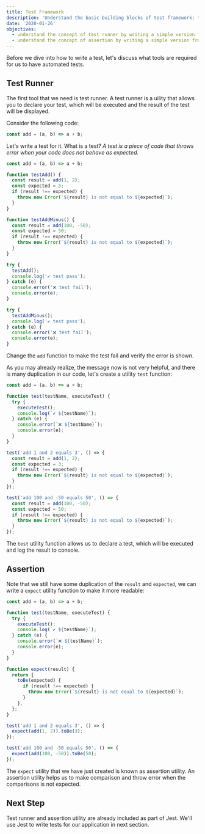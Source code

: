 ```yaml
---
title: Test Framework
description: 'Understand the basic building blocks of test framework: test runner and assertion'
date: '2020-01-26'
objectives:
  - understand the concept of test runner by writing a simple version from scratch
  - understand the concept of assertion by writing a simple version from scratch
---
```


Before we dive into how to write a test, let's discuss what tools are required for us to have automated tests.

## Test Runner

The first tool that we need is test runner. A test runner is a uility that allows you to declare your test, which will be executed and the result of the test will be displayed.

Consider the following code:

```js
const add = (a, b) => a + b;
```

Let's write a test for it. What is a test? _A test is a piece of code that throws error when your code does not behave as expected._

```js live
const add = (a, b) => a + b;

function testAdd() {
  const result = add(1, 2);
  const expected = 3;
  if (result !== expected) {
    throw new Error(`${result} is not equal to ${expected}`);
  }
}

function testAddMinus() {
  const result = add(100, -50);
  const expected = 50;
  if (result !== expected) {
    throw new Error(`${result} is not equal to ${expected}`);
  }
}

try {
  testAdd();
  console.log('✔ test pass');
} catch (e) {
  console.error('❌ test fail');
  console.error(e);
}

try {
  testAddMinus();
  console.log('✔ test pass');
} catch (e) {
  console.error('❌ test fail');
  console.error(e);
}
```

<aside>

Change the `add` function to make the test fail and verify the error is shown.

</aside>

As you may already realize, the message now is not very helpful, and there is many duplication in our code, let's create a utility `test` function:

```js live
const add = (a, b) => a + b;

function test(testName, executeTest) {
  try {
    executeTest();
    console.log(`✔ ${testName}`);
  } catch (e) {
    console.error(`❌ ${testName}`);
    console.error(e);
  }
}

test('add 1 and 2 equals 3', () => {
  const result = add(1, 2);
  const expected = 3;
  if (result !== expected) {
    throw new Error(`${result} is not equal to ${expected}`);
  }
});

test('add 100 and -50 equals 50', () => {
  const result = add(100, -50);
  const expected = 50;
  if (result !== expected) {
    throw new Error(`${result} is not equal to ${expected}`);
  }
});
```

The `test` utility function allows us to declare a test, which will be executed and log the result to console.

## Assertion

Note that we still have some duplication of the `result` and `expected`, we can write a `expect` utility function to make it more readable:

```js live
const add = (a, b) => a + b;

function test(testName, executeTest) {
  try {
    executeTest();
    console.log(`✔ ${testName}`);
  } catch (e) {
    console.error(`❌ ${testName}`);
    console.error(e);
  }
}

function expect(result) {
  return {
    toBe(expected) {
      if (result !== expected) {
        throw new Error(`${result} is not equal to ${expected}`);
      }
    },
  };
}

test('add 1 and 2 equals 3', () => {
  expect(add(1, 2)).toBe(3);
});

test('add 100 and -50 equals 50', () => {
  expect(add(100, -50)).toBe(50);
});
```

The `expect` utility that we have just created is known as assertion utility. An assertion utility helps us to make comparison and throw error when the comparisons is not expected.

## Next Step

Test runner and assertion utility are already included as part of Jest. We'll use Jest to write tests for our application in next section.
